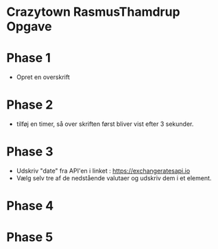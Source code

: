 # Crazytown RasmusThamdrup Opgave

# Phase 1
* Opret en overskrift

# Phase 2
* tilføj en timer, så over skriften først bliver vist efter 3 sekunder.

# Phase 3
* Udskriv "date" fra API'en i linket : https://exchangeratesapi.io
* Vælg selv tre af de nedstående valutaer og udskriv dem i et element.

# Phase 4


# Phase 5

